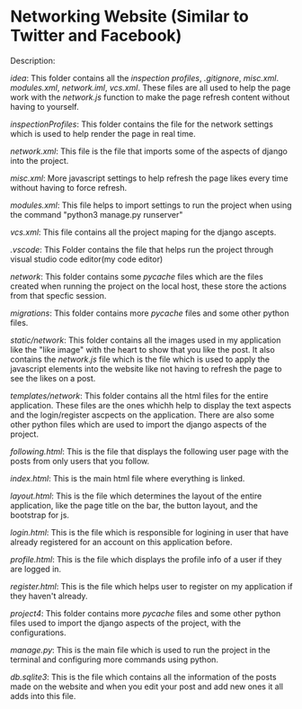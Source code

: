 # Networking Website (Similar to Twitter and Facebook)

Description:

*idea*: This folder contains all the *inspection profiles*, *.gitignore*, *misc.xml*. *modules.xml*, *network.iml*, *vcs.xml*. These files are all used to help the page work with the *network.js* function to make the page refresh content without having to yourself.

*inspectionProfiles*: This folder contains the file for the network settings which is used to help render the page in real time.

*network.xml*: This file is the file that imports some of the aspects of django into the project.

*misc.xml*: More javascript settings to help refresh the page likes every time without having to force refresh.

*modules.xml*: This file helps to import settings to run the project when using the command "python3 manage.py runserver"

*vcs.xml*: This file contains all the project maping for the django ascepts.

*.vscode*: This Folder contains the file that helps run the project through visual studio code editor(my code editor)

*network*: This folder contains some *_pycache_* files which are the files created when running the project on the local host, these store the actions from that specfic session.

*migrations*: This folder contains more *_pycache_* files and some other python files.

*static/network*: This folder contains all the images used in my application like the "like image" with the heart to show that you like the post. It also contains the *network.js* file which is the file which is used to apply the javascript elements into the website like not having to refresh the page to see the likes on a post.

*templates/network*: This folder contains all the html files for the entire application. These files are the ones whichh help to display the text aspects and the login/register ascpects on the application. There are also some other python files which are used to import the django aspects of the project.

*following.html*: This is the file that displays the following user page with the posts from only users that you follow.

*index.html*: This is the main html file where everything is linked.

*layout.html*: This is the file which determines the layout of the entire application, like the page title on the bar, the button layout, and the bootstrap for js.

*login.html*: This is the file which is responsible for logining in user that have already registered for an account on this application before.

*profile.html*: This is the file which displays the profile info of a user if they are logged in.

*register.html*: This is the file which helps user to register on my application if they haven't already.

*project4*: This folder contains more *_pycache_* files and some other python files used to import the django aspects of the project, with the configurations.

*manage.py*: This is the main file which is used to run the project in the terminal and configuring more commands using python. 

*db.sqlite3*: This is the file which contains all the information of the posts made on the website and when you edit your post and add new ones it all adds into this file.
